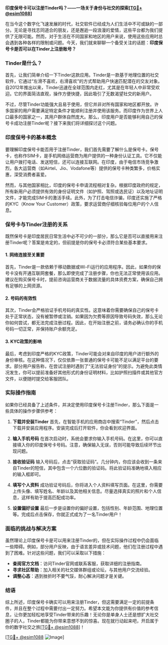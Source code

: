 **印度保号卡可以注册Tinder吗？——一场关于身份与社交的探索[[TG💪+ @esim1088](https://t.me/s/esim1088)]**

在当今这个数字化飞速发展的时代，社交软件已经成为人们生活中不可或缺的一部分。无论是寻找志同道合的朋友，还是邂逅一段浪漫的爱情，这些平台都为我们提供了无限可能。然而，对于生活在不同国家和地区的用户来说，使用这些应用时总会遇到各种各样的限制或问题。今天，我们就来聊聊一个备受关注的话题：**印度保号卡是否可以在Tinder上注册账号？**

### Tinder是什么？

首先，让我们简单介绍一下Tinder这款应用。Tinder是一款基于地理位置的社交软件，它通过“左滑不喜欢，右滑喜欢”的方式帮助用户快速匹配潜在的交友对象。自2012年推出以来，Tinder迅速在全球范围内走红，尤其是在年轻人中非常受欢迎。它的界面简洁直观，操作方便快捷，因此吸引了无数渴望社交的新用户。

不过，尽管Tinder功能强大且易于使用，但它并非对所有国家和地区都开放。许多国家的用户需要满足特定条件才能顺利注册并使用该服务。而印度作为世界上人口最多的国家之一，其用户群体自然庞大。那么，印度用户是否能够利用自己的保号卡成功注册Tinder呢？接下来我们将详细探讨这个问题。

### 印度保号卡的基本概念

要理解印度保号卡能否用于注册Tinder，我们首先需要了解什么是保号卡。保号卡，也称作SIM卡，是手机网络运营商为用户提供的一种身份认证工具。它不仅能让用户拨打电话、发送短信，还可以连接互联网。在印度，由于电信市场竞争激烈，各大运营商（如Airtel、Jio、Vodafone等）提供的保号卡种类繁多，价格实惠，深受消费者喜爱。

然而，与其他国家相比，印度的保号卡申请流程相对复杂。根据印度政府的规定，所有新用户必须提供有效的身份证明文件（如护照、驾照或选民证）以及地址证明文件，才能完成SIM卡的激活手续。此外，为了打击电信诈骗，印度还实施了严格的KYC（Know Your Customer）政策，要求运营商仔细核验每位用户的个人信息。

### 保号卡与Tinder注册的关系

既然保号卡是印度居民日常生活中必不可少的一部分，那么它是否可以直接用来注册Tinder呢？答案是肯定的，但前提是你的保号卡必须符合某些基本要求。

#### 1. 网络连接至关重要
首先，Tinder是一款依赖于移动数据或Wi-Fi运行的应用程序。因此，如果你的保号卡没有开通互联网套餐，那么即使完成了注册步骤，你也无法正常使用该应用。建议在购买保号卡时，提前咨询运营商关于数据流量的具体资费方案，确保自己拥有足够的上网资源。

#### 2. 号码的有效性
其次，Tinder会严格验证手机号码的真实性。这意味着你需要确保自己的保号卡处于正常状态，没有被暂停或注销。如果因为欠费等原因导致号码失效，那么无论你如何尝试，都无法完成注册过程。因此，在开始注册之前，请务必确认你的手机号码一切正常，并保持账户余额充足。

#### 3. KYC政策的影响
最后，考虑到印度严格的KYC政策，Tinder可能会对来自印度的用户进行额外的身份审核。在这种情况下，仅仅依靠一张普通的保号卡可能不足以满足平台的要求。部分用户报告称，在尝试注册时遇到了“无法验证身份”的提示。为避免此类情况发生，你可以提前准备好其他形式的身份证明材料，比如护照扫描件或其他官方文件，以便随时提交给客服团队。

### 实际操作指南

如果你已经具备了上述条件，并决定使用印度保号卡注册Tinder，那么下面是一些具体的操作步骤供参考：

1. **下载并安装Tinder**
   首先，在智能手机的应用商店中搜索“Tinder”，然后点击下载并安装应用程序。安装完成后打开软件，你会看到欢迎界面。

2. **输入手机号码**
   在首次启动时，系统会要求你输入手机号码。在这里，你可以直接填入你的印度保号卡号码。注意，确保输入无误，否则可能导致后续环节出现问题。

3. **接收验证码**
   输入号码后，点击“获取验证码”。几分钟内，你应该会收到一条来自Tinder的短信，其中包含一个六位数的验证码。将此验证码准确地填入相应的输入框即可。

4. **填写个人资料**
   成功验证号码后，你将进入个人资料填写页面。在这里，你需要上传头像、填写姓名、年龄以及其他相关信息。尽量选择真实的照片和个人信息，这样有助于提高匹配成功率。

5. **设置偏好设置**
   最后一步是设置你的偏好设置，包括性别、年龄范围、地理位置等。完成后点击保存，你就正式成为了一名Tinder用户！

### 面临的挑战与解决方案

虽然理论上印度保号卡是可以用来注册Tinder的，但在实际操作过程中仍会面临一些障碍。例如，部分用户反映，由于语言差异或技术问题，他们在注册过程中遇到了困难。针对这些问题，我们可以采取以下措施：

- **查阅官方文档**：访问Tinder官网或联系客服，获取详细的注册指南。
- **寻求社区帮助**：加入相关的社交媒体群组或论坛，与其他用户交流经验。
- **调整心态**：遇到挫折时不要气馁，耐心解决问题才是关键。

### 结语

综上所述，印度保号卡确实可以用来注册Tinder，但这需要满足一定的前提条件，并且在整个过程中需要付出一定努力。希望本文能为你提供有价值的参考信息，让你更加轻松地享受Tinder带来的乐趣！无论你是单身人士还是想扩大社交圈子的人，Tinder都能为你带来意想不到的惊喜。现在就行动起来吧，开启属于你的数字社交之旅[[TG💪+ @esim1088](https://t.me/s/esim1088)]！

[[TG💪+ @esim1088](https://t.me/s/esim1088) ![Image](https://i.postimg.cc/4NQfJmqS/Snipaste-2025-05-13-00-14-12.png)]